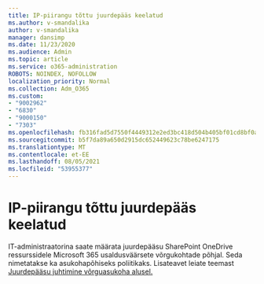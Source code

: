 ```yaml
---
title: IP-piirangu tõttu juurdepääs keelatud
ms.author: v-smandalika
author: v-smandalika
manager: dansimp
ms.date: 11/23/2020
ms.audience: Admin
ms.topic: article
ms.service: o365-administration
ROBOTS: NOINDEX, NOFOLLOW
localization_priority: Normal
ms.collection: Adm_O365
ms.custom:
- "9002962"
- "6830"
- "9000150"
- "7303"
ms.openlocfilehash: fb316fad5d7550f4449312e2ed3bc418d504b405bf01cd8bf0a180bac10379d2
ms.sourcegitcommit: b5f7da89a650d2915dc652449623c78be6247175
ms.translationtype: MT
ms.contentlocale: et-EE
ms.lasthandoff: 08/05/2021
ms.locfileid: "53955377"
---
```

# <a name="access-denied-due-to-ip-restriction"></a>IP-piirangu tõttu juurdepääs keelatud

IT-administraatorina saate määrata juurdepääsu SharePoint OneDrive ressurssidele Microsoft 365 usaldusväärsete võrgukohtade põhjal. Seda nimetatakse ka asukohapõhiseks poliitikaks. Lisateavet leiate teemast [Juurdepääsu juhtimine võrguasukoha alusel.](https://docs.microsoft.com/sharepoint/control-access-based-on-network-location)

